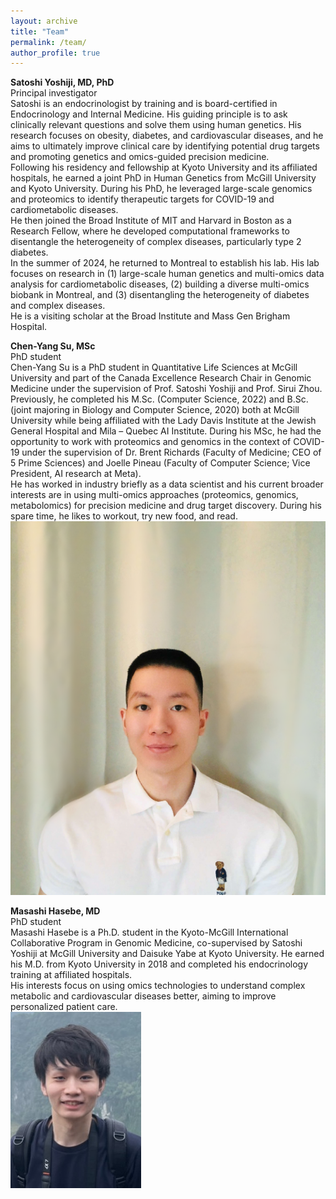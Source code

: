 ```yaml
---
layout: archive
title: "Team"
permalink: /team/
author_profile: true
---
```


**Satoshi Yoshiji, MD, PhD**<br />
Principal investigator<br />
Satoshi is an endocrinologist by training and is board-certified in Endocrinology and Internal Medicine. His guiding principle is to ask clinically relevant questions and solve them using human genetics. His research focuses on obesity, diabetes, and cardiovascular diseases, and he aims to ultimately improve clinical care by identifying potential drug targets and promoting genetics and omics-guided precision medicine.<br />
Following his residency and fellowship at Kyoto University and its affiliated hospitals, he earned a joint PhD in Human Genetics from McGill University and Kyoto University. During his PhD, he leveraged large-scale genomics and proteomics to identify therapeutic targets for COVID-19 and cardiometabolic diseases.<br />
He then joined the Broad Institute of MIT and Harvard in Boston as a Research Fellow, where he developed computational frameworks to disentangle the heterogeneity of complex diseases, particularly type 2 diabetes.<br />
In the summer of 2024, he returned to Montreal to establish his lab. His lab focuses on research in (1) large-scale human genetics and multi-omics data analysis for cardiometabolic diseases, (2) building a diverse multi-omics biobank in Montreal, and (3) disentangling the heterogeneity of diabetes and complex diseases.<br />
He is a visiting scholar at the Broad Institute and Mass Gen Brigham Hospital. 

**Chen-Yang Su, MSc**<br />
PhD student<br />
Chen-Yang Su is a PhD student in Quantitative Life Sciences at McGill University and part of the Canada Excellence Research Chair in Genomic Medicine under the supervision of Prof. Satoshi Yoshiji and Prof. Sirui Zhou.<br />
Previously, he completed his M.Sc. (Computer Science, 2022) and B.Sc. (joint majoring in Biology and Computer Science, 2020) both at McGill University while being affiliated with the Lady Davis Institute at the Jewish General Hospital and Mila – Quebec AI Institute.
During his MSc, he had the opportunity to work with proteomics and genomics in the context of COVID-19 under the supervision of Dr. Brent Richards (Faculty of Medicine; CEO of 5 Prime Sciences) and Joelle Pineau (Faculty of Computer Science; Vice President, AI research at Meta).<br />
He has worked in industry briefly as a data scientist and his current broader interests are in using multi-omics approaches (proteomics, genomics, metabolomics) for precision medicine and drug target discovery. During his spare time, he likes to workout, try new food, and read.<br />
![profile_photo_chen-yang_su](profile_chen-yang_su.png)

**Masashi Hasebe, MD**<br />
PhD student<br />
Masashi Hasebe is a Ph.D. student in the Kyoto-McGill International Collaborative Program in Genomic Medicine, co-supervised by Satoshi Yoshiji at McGill University and Daisuke Yabe at Kyoto University. He earned his M.D. from Kyoto University in 2018 and completed his endocrinology training at affiliated hospitals.<br />
His interests focus on using omics technologies to understand complex metabolic and cardiovascular diseases better, aiming to improve personalized patient care.<br />
![profile_photo_masashi_hasebe](profile_masashi_hasebe.png)
